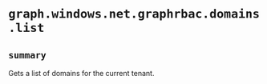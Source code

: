 # `graph.windows.net.graphrbac.domains.list`

## `summary`
Gets a list of domains for the current tenant.


